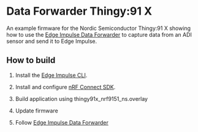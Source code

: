 # Data Forwarder Thingy:91 X

An example firmware for the Nordic Semiconductor Thingy:91 X showing how to use the [Edge Impulse Data Forwarder](https://docs.edgeimpulse.com/docs/cli-data-forwarder) to capture data from an ADI sensor and send it to Edge Impulse. 
## How to build

1. Install the [Edge Impulse CLI](https://docs.edgeimpulse.com/docs/cli-installation).
1. Install and configure [nRF Connect SDK](https://docs.nordicsemi.com/bundle/ncs-latest/page/nrf/index.html).  
1. Build application using thingy91x_nrf9151_ns.overlay 

1. Update firmware
1. Follow [Edge Impulse Data Forwarder](https://docs.edgeimpulse.com/docs/cli-data-forwarder)

